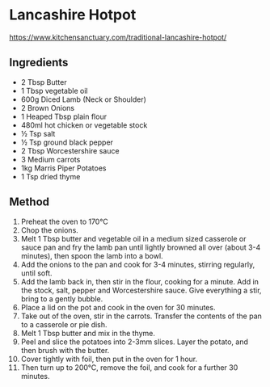# Lancashire Hotpot

https://www.kitchensanctuary.com/traditional-lancashire-hotpot/

## Ingredients

- 2 Tbsp Butter
- 1 Tbsp vegetable oil
- 600g Diced Lamb (Neck or Shoulder)
- 2 Brown Onions
- 1 Heaped Tbsp plain flour
- 480ml hot chicken or vegetable stock
- ½ Tsp salt
- ½ Tsp ground black pepper
- 2 Tbsp Worcestershire sauce
- 3 Medium carrots
- 1kg Marris Piper Potatoes
- 1 Tsp dried thyme

## Method

1. Preheat the oven to 170°C
2. Chop the onions.
3. Melt 1 Tbsp butter and vegetable oil in a medium sized casserole or sauce pan and fry the lamb pan until lightly 
   browned all over (about 3-4 minutes), then spoon the lamb into a bowl. 
4. Add the onions to the pan and cook for 3-4 minutes, stirring regularly, until soft.
5. Add the lamb back in, then stir in the flour, cooking for a minute. Add in the stock, salt, pepper
   and Worcestershire sauce. Give everything a stir, bring to a gently bubble. 
6. Place a lid on the pot and cook in the oven for 30 minutes.
7. Take out of the oven, stir in the carrots. Transfer the contents of the pan to a casserole or pie dish.
8. Melt 1 Tbsp butter and mix in the thyme. 
9. Peel and slice the potatoes into 2-3mm slices. Layer the potato, and then brush with the butter.
10. Cover tightly with foil, then put in the oven for 1 hour.
11. Then turn up to 200°C, remove the foil, and cook for a further 30 minutes.
